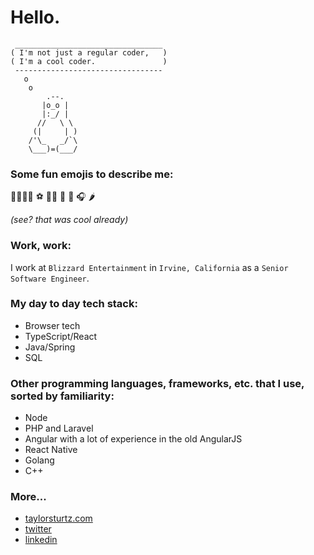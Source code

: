 # Hello.

```
 _________________________________
( I'm not just a regular coder,   )
( I'm a cool coder.               )
 ---------------------------------
   o
    o
        .--.
       |o_o |
       |:_/ |
      //   \ \
     (|     | )
    /'\_   _/`\
    \___)=(___/
```

### Some fun emojis to describe me:
👨‍👩‍👧‍👦 ⚽️ 👨‍💻 🧩 🏃 🎧 🌶

_(see? that was cool already)_

### Work, work:
I work at `Blizzard Entertainment` in `Irvine, California` as a `Senior Software Engineer`.

### My day to day tech stack:
- Browser tech
- TypeScript/React
- Java/Spring
- SQL

### Other programming languages, frameworks, etc. that I use, sorted by familiarity:
- Node
- PHP and Laravel
- Angular with a lot of experience in the old AngularJS
- React Native
- Golang
- C++

### More...
- [taylorsturtz.com](https://taylorsturtz.com)
- [twitter](https://twitter.com/taylorsturtz)
- [linkedin](https://linkedin.com/in/taylorsturtz)
